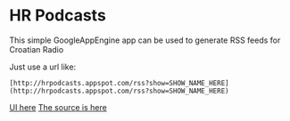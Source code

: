 # HR Podcasts

This simple GoogleAppEngine app can be used to generate RSS feeds for Croatian Radio

Just use a url like:

    [http://hrpodcasts.appspot.com/rss?show=SHOW_NAME_HERE](http://hrpodcasts.appspot.com/rss?show=SHOW_NAME_HERE)

[UI here](http://hrpodcasts.appspot.com)
[The source is here](http://github.com/mstipanov/hrpodcasts)
